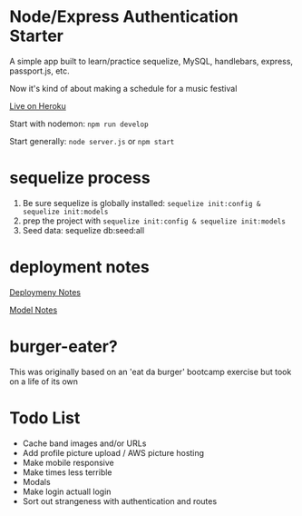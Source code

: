 # Node/Express Authentication Starter

A simple app built to learn/practice sequelize, MySQL, handlebars, express, passport.js, etc.

Now it's kind of about making a schedule for a music festival

[Live on Heroku](https://burger-eater-eqmvii.herokuapp.com)

Start with nodemon: `npm run develop`

Start generally: `node server.js` or `npm start`

# sequelize process

1. Be sure sequelize is globally installed: `sequelize init:config & sequelize init:models`
2. prep the project with `sequelize init:config & sequelize init:models`
3. Seed data: sequelize db:seed:all

# deployment notes

[Deploymeny Notes](deploymentNotes.md)

[Model Notes](modelNotes.md)
# burger-eater?

This was originally based on an 'eat da burger' bootcamp exercise but took on a life of its own

# Todo List

* Cache band images and/or URLs
* Add profile picture upload / AWS picture hosting
* Make mobile responsive
* Make times less terrible
* Modals
* Make login actuall login
* Sort out strangeness with authentication and routes
